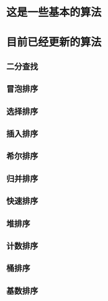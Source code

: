 <!--
 * @Author: chenbei
 * @Date: 2022-03-15 08:58:59
 * @LastEditTime: 2022-03-16 10:02:04
 * @Description: some basic and core algorithms(based vector)
 * @FilePath: \myLeetCode\coreAlgorithms\readme.md
 * A boy without dreams
-->
# 这是一些基本的算法
# 目前已经更新的算法

## 二分查找

## 冒泡排序

## 选择排序

## 插入排序

## 希尔排序

## 归并排序

## 快速排序

## 堆排序

## 计数排序

## 桶排序

## 基数排序



